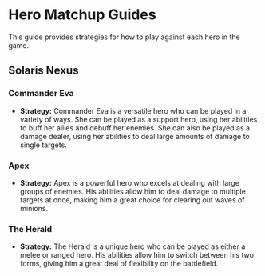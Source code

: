 # Hero Matchup Guides

This guide provides strategies for how to play against each hero in the game.

## Solaris Nexus

### Commander Eva

* **Strategy:** Commander Eva is a versatile hero who can be played in a variety of ways. She can be played as a support hero, using her abilities to buff her allies and debuff her enemies. She can also be played as a damage dealer, using her abilities to deal large amounts of damage to single targets.

### Apex

* **Strategy:** Apex is a powerful hero who excels at dealing with large groups of enemies. His abilities allow him to deal damage to multiple targets at once, making him a great choice for clearing out waves of minions.

### The Herald

* **Strategy:** The Herald is a unique hero who can be played as either a melee or ranged hero. His abilities allow him to switch between his two forms, giving him a great deal of flexibility on the battlefield.
